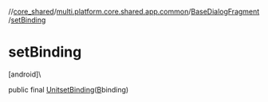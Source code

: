 //[core_shared](../../../index.md)/[multi.platform.core.shared.app.common](../index.md)/[BaseDialogFragment](index.md)/[setBinding](set-binding.md)

# setBinding

[android]\

public final [Unit](https://kotlinlang.org/api/latest/jvm/stdlib/kotlin/-unit/index.html)[setBinding](set-binding.md)([B](index.md)binding)
